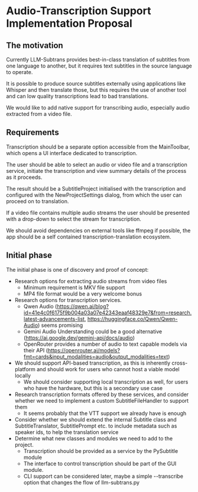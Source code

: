 # Audio-Transcription Support Implementation Proposal

## The motivation
Currently LLM-Subtrans provides best-in-class translation of subtitles from one language to another, but it requires text subtitles in the source language to operate.

It is possible to produce source subtitles externally using applications like Whisper and then translate those, but this requires the use of another tool and can low quality transcriptions lead to bad translations.

We would like to add native support for transcribing audio, especially audio extracted from a video file.

## Requirements

Transcription should be a separate option accessible from the MainToolbar, which opens a UI interface dedicated to transcription.

The user should be able to select an audio or video file and a transcription service, initiate the transcription and view summary details of the process as it proceeds.

The result should be a SubtitleProject initialised with the transcription and configured with the NewProjectSettings dialog, from which the user can proceed on to translation.

If a video file contains multiple audio streams the user should be presented with a drop-down to select the stream for transcription.

We should avoid dependencies on external tools like ffmpeg if possible, the app should be a self contained transcription-translation ecosystem.

## Initial phase
The initial phase is one of discovery and proof of concept:
- Research options for extracting audio streams from video files
    - Minimum requirement is MKV file support
    - MP4 file format would be a very welcome bonus
- Research options for transcription services.
    - Qwen Audio (https://qwen.ai/blog?id=41e4c0f6175f9b004a03a07e42343eaaf48329e7&from=research.latest-advancements-list, https://huggingface.co/Qwen/Qwen-Audio) seems promising
    - Gemini Audio Understanding could be a good alternative (https://ai.google.dev/gemini-api/docs/audio)
    - OpenRouter provides a number of audio to text capable models via their API (https://openrouter.ai/models?fmt=cards&input_modalities=audio&output_modalities=text)
- We should support API-based transcription, as this is inherently cross-platform and should work for users who cannot host a viable model locally
    - We should consider supporting local transcription as well, for users who have the hardware, but this is a secondary use case
- Research transcription formats offered by these services, and consider whether we need to implement a custom SubtitleFileHandler to support them 
    - It seems probably that the VTT support we already have is enough
- Consider whether we should extend the internal Subtitle class and SubtitleTranslator, SubtitlePrompt etc. to include metadata such as speaker ids, to help the translation service
- Determine what new classes and modules we need to add to the project.
    - Transcription should be provided as a service by the PySubtitle module
    - The interface to control transcription should be part of the GUI module.
    - CLI support can be considered later, maybe a simple --transcribe option that changes the flow of llm-subtrans.py

